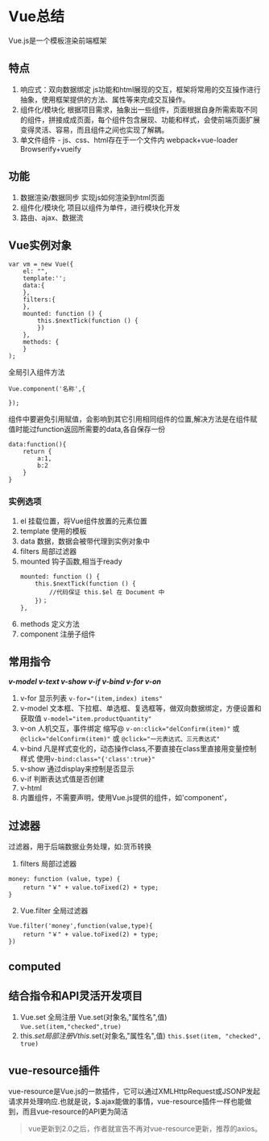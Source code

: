 # Vue总结
Vue.js是一个模板渲染前端框架
## 特点
1. 响应式：双向数据绑定
js功能和html展现的交互，框架将常用的交互操作进行抽象，使用框架提供的方法、属性等来完成交互操作。
2. 组件化/模块化
根据项目需求，抽象出一些组件，页面根据自身所需索取不同的组件，拼接成成页面，每个组件包含展现、功能和样式，会使前端页面扩展变得灵活、容易，而且组件之间也实现了解耦。
3. 单文件组件 - js、css、html存在于一个文件内
webpack+vue-loader
Browserify+vueify

## 功能
1. 数据渲染/数据同步
实现js如何渲染到html页面
2. 组件化/模块化
项目以组件为单件，进行模块化开发
3. 路由、ajax、数据流

## Vue实例对象
```
var vm = new Vue({
    el: "",
    template:'';
    data:{
    },
    filters:{
    },
    mounted: function () {
        this.$nextTick(function () {
        })
    },
    methods: {
    }
);
```
全局引入组件方法
```
Vue.component('名称',{

});
```
组件中要避免引用赋值，会影响到其它引用相同组件的位置,解决方法是在组件赋值时能过function返回所需要的data,各自保存一份
```
data:function(){
    return {
        a:1,
        b:2
    }
}
```
### 实例选项
1. el 挂载位置，将Vue组件放置的元素位置
2. template 使用的模板
3. data 数据，数据会被带代理到实例对象中
4. filters 局部过滤器
5. mounted 钩子函数,相当于ready
    ```
    mounted: function () {
        this.$nextTick(function () {
            //代码保证 this.$el 在 Document 中
        })；
    },
    ```
6. methods 定义方法
7. component 注册子组件



## 常用指令
***v-model v-text v-show v-if v-bind v-for v-on***
1. v-for 显示列表 `v-for="(item,index) items"`
2. v-model 文本框、下拉框、单选框、复选框等，做双向数据绑定，方便设置和获取值 `v-model="item.productQuantity"`
3. v-on 人机交互，事件绑定 缩写@ `v-on:click="delConfirm(item)"` 或 `@click="delConfirm(item)"` 或 `@click="一元表达式、三元表达式"`
4. v-bind 凡是样式变化的，动态操作class,不要直接在class里直接用变量控制样式 使用`v-bind:class="{'class':true}"`
5. v-show 通过display来控制是否显示
6. v-if 判断表达式值是否创建
7. v-html
8. 内置组件，不需要声明，使用Vue.js提供的组件，如'component'，
## 过滤器
过滤器，用于后端数据业务处理，如:货币转换
1. filters  局部过滤器
```
money: function (value, type) {
    return "￥" + value.toFixed(2) + type;
}
```
2. Vue.filter 全局过滤器
```
Vue.filter('money',function(value,type){
    return "￥" + value.toFixed(2) + type;
})
```

## computed

## 结合指令和API灵活开发项目
1. Vue.set 全局注册 Vue.set(对象名,"属性名",值) `Vue.set(item,"checked",true)`
2. this.$set 局部注册 Vthis.$set(对象名,"属性名",值) `this.$set(item, "checked", true)`

## vue-resource插件
vue-resource是Vue.js的一款插件，它可以通过XMLHttpRequest或JSONP发起请求并处理响应.也就是说，$.ajax能做的事情，vue-resource插件一样也能做到，而且vue-resource的API更为简洁

>vue更新到2.0之后，作者就宣告不再对vue-resource更新，推荐的axios。

